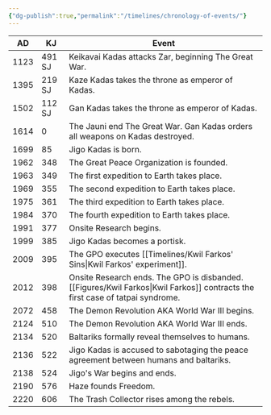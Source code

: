 ```yaml
---
{"dg-publish":true,"permalink":"/timelines/chronology-of-events/"}
---
```


| AD   | KJ     | Event                                                                                                    |
| ---- | ------ | -------------------------------------------------------------------------------------------------------- |
| 1123 | 491 SJ | Keikavai Kadas attacks Zar, beginning The Great War.                                                     |
| 1395 | 219 SJ | Kaze Kadas takes the throne as emperor of Kadas.                                                         |
| 1502 | 112 SJ | Gan Kadas takes the throne as emperor of Kadas.                                                          |
| 1614 | 0      | The Jauni end The Great War. Gan Kadas orders all weapons on Kadas destroyed.                            |
| 1699 | 85     | Jigo Kadas is born.                                                                                      |
| 1962 | 348    | The Great Peace Organization is founded.                                                                 |
| 1963 | 349    | The first expedition to Earth takes place.                                                               |
| 1969 | 355    | The second expedition to Earth takes place.                                                              |
| 1975 | 361    | The third expedition to Earth takes place.                                                               |
| 1984 | 370    | The fourth expedition to Earth takes place.                                                              |
| 1991 | 377    | Onsite Research begins.                                                                                  |
| 1999 | 385    | Jigo Kadas becomes a portisk.                                                                            |
| 2009 | 395    | The GPO executes [[Timelines/Kwil Farkos' Sins\|Kwil Farkos' experiment]].                                         |
| 2012 | 398    | Onsite Research ends. The GPO is disbanded. [[Figures/Kwil Farkos\|Kwil Farkos]] contracts the first case of tatpai syndrome. |
| 2072 | 458    | The Demon Revolution AKA World War III begins.                                                           |
| 2124 | 510    | The Demon Revolution AKA World War III ends.                                                             |
| 2134 | 520    | Baltariks formally reveal themselves to humans.                                                          |
| 2136 | 522    | Jigo Kadas is accused to sabotaging the peace agreement between humans and baltariks.                    |
| 2138 | 524    | Jigo's War begins and ends.                                                                              |
| 2190 | 576    | Haze founds Freedom.                                                                                     |
| 2220 | 606    | The Trash Collector rises among the rebels.                                                              |
